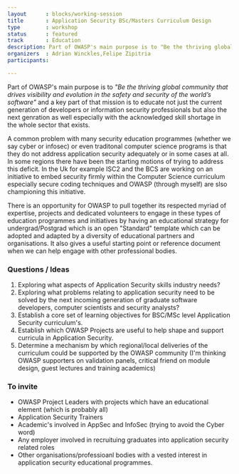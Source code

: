 ```yaml
---
layout      : blocks/working-session
title       : Application Security BSc/Masters Curriculum Design
type        : workshop
status      : featured
track       : Education
description: Part of OWASP's main purpose is to "Be the thriving global community that drives visibility and evolution in the safety and security of the world’s software" and a key part of that mission is to educate not just the current generation of developers or information security professionals but also the next genration as well especially with the acknowledged skill shortage in the whole sector that exists.
organizers  : Adrian Winckles,Felipe Zipitria
participants:

---
```


Part of OWASP's main purpose is to _"Be the thriving global community that drives visibility and evolution in the safety and security of the world’s software"_ and a key part of that mission is to educate not just the current generation of developers or information security professionals but also the next genration as well especially with the acknowledged skill shortage in the whole sector that exists.

A common problem with many security education programmes (whether we say cyber or infosec) or even traditonal computer science programs is that they do not address application security adequately or in some cases at all.  In some regions there have been the starting motions of trying to address this deficit.  In the Uk for example ISC2 and the BCS are working on an initiative to embed security firmly within the Computer Science curriculum especially secure coding techniques and OWASP (through myself) are slso championing this initiative.

There is an opportunity for OWASP to pull together its respected myriad of expertise, projects and dedicated volunteers to engage in these types of education programmes and initiatives by having an educational strategy for undergrad/Postgrad which is an open "Standard" template which can be adopted and adapted by a diversity of educational partners and organisations.  It also gives a useful starting point or reference document when we can help engage with other professional bodies.

### Questions / Ideas

1. Exploring what aspects of Application Security skills industry needs?
2. Exploring what problems relating to application security need to be solved by the next incoming generation of graduate software developers, computer scientists  and security analysts?
3. Establish a core set of learning objectives for BSC/MSc level Application Security curriculum's.
4. Establish which OWASP Projects are useful to help shape and support curricula in Application Security.
5. Determine a mechanism by which regional/local deliveries of the curriculum could be supported by the OWASP community (I'm thinking OWASP supporters on validation panels, critical friend on module design, guest lectures and training academics)

### To invite

- OWASP Project Leaders with projects which have an educational element (which is probably all)
- Application Security Trainers 
- Academic's involved in AppSec and InfoSec (trying to avoid the Cyber word)
- Any employer involved in recruituing graduates into application security related roles
- Other organisations/professioanl bodies with a vested interest in application security educational programmes.


